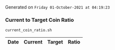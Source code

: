 Generated on `Friday 01-October-2021 at 04:19:23`

### Current to Target Coin Ratio
`current_coin_ratio.sh`

Date|Current|Target|Ratio
---|---|---|---
